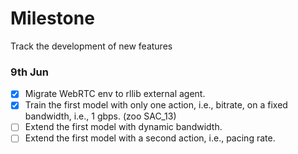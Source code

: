 Milestone
===

Track the development of new features


### 9th Jun
- [x] Migrate WebRTC env to rllib external agent.
- [x] Train the first model with only one action, i.e., bitrate, on a fixed bandwidth, i.e., 1 gbps. (zoo SAC_13)
- [ ] Extend the first model with dynamic bandwidth.
- [ ] Extend the first model with a second action, i.e., pacing rate.
